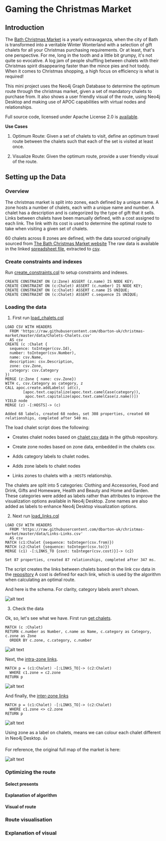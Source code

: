 # Gaming the Christmas Market

## Introduction

The [Bath Christmas Market](https://bathchristmasmarket.co.uk) is a yearly extravaganza, when the city of Bath is 
transformed into a veritable Winter Wonterland with a selection of gift chalets for all your Christmas purchasing 
requirements. Or at least, that's one perspective. For me, long in the tooth and a little bit grumpy, it's not quite so
evocative. A log jam of people shuffling between chalets with their Christmas spirit disappearing faster than the mince 
pies and hot toddy. When it comes to Christmas shopping, a high focus on efficiency is what is required! 

This mini project uses the Neo4j Graph Database to determine the optimum route through the christmas market, given 
a set of mandatory chalets to purchase from. It also shows a user friendly visual of the route, using Neo4j Desktop and 
making use of APOC capabilities with virtual nodes and relationships.

Full source code, licensed under Apache License 2.0 is [available](https://github.com/dbarton-uk/christmas-market).
 
**Use Cases**

1. Optimum Route: Given a set of chalets to visit, define an optimum travel route between the chalets such that each of 
the set is visited at least once.
 
2. Visualize Route: Given the optimum route, provide a user friendly visual of the route.

## Setting up the Data

### Overview

The christmas market is split into zones, each defined by a unique name. A zone hosts a number of chalets, each with a 
unique name and number. A chalet has a description and is categorized by the type of gift that it sells. Links between 
chalets have been manually defined, with a cost assigned to each link. The link with its cost is used to determine the 
optimal route to take when visiting a given set of chalets.
 
60 chalets across 8 zones are defined, with the data sourced originally sourced from [The Bath Christmas Market website](https://bathchristmasmarket.co.uk) 
The raw data is available in the linked [spreadsheet file](https://github.com/dbarton-uk/christmas-market/blob/master/ChristmasMarket.numbers), 
extracted to [csv](https://github.com/dbarton-uk/christmas-market/tree/master/data).

### Create constraints and indexes

Run [create_constraints.cql](https://github.com/dbarton-uk/christmas-market/blob/master/scripts/create_constraints.cql)
to setup constraints and indexes. 

```cypher
CREATE CONSTRAINT ON (z:Zone) ASSERT (z.name) IS NODE KEY;
CREATE CONSTRAINT ON (c:Chalet) ASSERT (c.number) IS NODE KEY;
CREATE CONSTRAINT ON (c:Chalet) ASSERT c.name IS UNIQUE;
CREATE CONSTRAINT ON (c:Chalet) ASSERT c.sequence IS UNIQUE;
```

### Loading the data

1. First run [load_chalets.cql](https://github.com/dbarton-uk/christmas-market/blob/master/scripts/load_chalets.cql)

```cypher
LOAD CSV WITH HEADERS 
  FROM 'https://raw.githubusercontent.com/dbarton-uk/christmas-market/master/data/Chalets-Chalets.csv' 
  AS csv
CREATE (c :Chalet {
  sequence: toInteger(csv.Id),
  number: toInteger(csv.Number),
  name: csv.Name,
  description: csv.Description,
  zone: csv.Zone,
  category: csv.Category
})
MERGE (z:Zone { name: csv.Zone})
WITH c, csv.Category as category, z
CALL apoc.create.addLabels( id(c), 
		[apoc.text.capitalize(apoc.text.camelCase(category)), 
	 	 apoc.text.capitalize(apoc.text.camelCase(z.name))]) 
YIELD node
MERGE (z) -[:HOSTS]-> (c)
```
`Added 68 labels, created 68 nodes, set 308 properties, created 60 relationships, completed after 540 ms.`

The load chalet script does the following:

- Creates chalet nodes based on [chalet csv data](https://github.com/dbarton-uk/christmas-market/blob/master/data/Chalets-Chalets.csv)
in the github repository.

- Create zone nodes based on zone data, embedded in the chalets csv.

- Adds category labels to chalet nodes. 

- Adds zone labels to chalet nodes

- Links zones to chalets with a `:HOSTS` relationship.

The chalets are split into 5 categories: Clothing and Accessories, Food and Drink, Gifts and Homeware, Health and Beauty 
and Home and Garden. These categories were added as labels rather than attributes to improve the visualization options 
available in Neo4j Desktop. Zone names are also added as labels to enhance Neo4j Desktop visualization options.

2. Next run [load_links.cql](https://github.com/dbarton-uk/christmas-market/blob/master/scripts/load_links.cql)

```cypher
LOAD CSV WITH HEADERS 
  FROM 'https://raw.githubusercontent.com/dbarton-uk/christmas-market/master/data/Links-Links.csv' 
  AS csv
MATCH (c1:Chalet {sequence: toInteger(csv.from)})
MATCH (c2:Chalet {sequence: toInteger(csv.to)})
MERGE (c1) -[:LINKS_TO {cost: toInteger(csv.cost)}]-> (c2)
```

`Set 87 properties, created 87 relationships, completed after 347 ms.`

The script creates the links between chalets based on the link csv data in the [repository](https://github.com/dbarton-uk/christmas-market/blob/master/data/Links-Links.csv)
A cost is defined for each link, which is used by the algorithm when calculating an optimal route.

And here is the schema. For clarity, category labels aren't shown.

![alt text](https://github.com/dbarton-uk/christmas-market/blob/master/images/schema.png?raw=true "Database Schema")

3. Check the data

Ok, so, let's see what we have. First run [get chalets](https://github.com/dbarton-uk/christmas-market/blob/master/scripts/get_chalets.cql).

```cypher
MATCH (c :Chalet)
RETURN c.number as Number, c.name as Name, c.category as Category, c.zone as Zone
  ORDER BY c.zone, c.category, c.number
```

![alt text](https://github.com/dbarton-uk/christmas-market/blob/master/images/chalets_table.png?raw=true "Table of Chalets")

Next, the [intra-zone links](https://github.com/dbarton-uk/christmas-market/blob/master/scripts/intra-zone_links.cql).
```cypher
MATCH p = (c1:Chalet) -[:LINKS_TO]-> (c2:Chalet)
  WHERE c1.zone = c2.zone
RETURN p
```

![alt text](https://github.com/dbarton-uk/christmas-market/blob/master/images/intra-zone_links.png?raw=true "Intra-Zone Links")


And finally, the [inter-zone links](https://github.com/dbarton-uk/christmas-market/blob/master/scripts/inter-zone_links.cql)
```cypher
MATCH p = (c1:Chalet) -[:LINKS_TO]-> (c2:Chalet)
  WHERE c1.zone <> c2.zone
RETURN p
```

![alt text](https://github.com/dbarton-uk/christmas-market/blob/master/images/inter-zone_links.png?raw=true "Inter-Zone Links")

Using zone as a label on chalets, means we can colour each chalet different in Neo4j Desktop. :thumbsup:

For reference, the original full map of the market is here:

![alt text](https://github.com/dbarton-uk/christmas-market/blob/master/images/Bath-Christmas-Market-Map-2018.png?raw=true "Map")

### Optimizing the route

#### Select presents
#### Explanation of algorithm
#### Visual of route

### Route visualisation
### Explanation of visual


